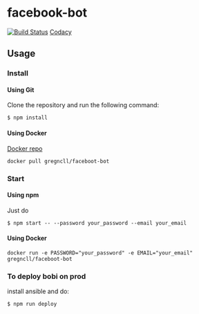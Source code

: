 # facebook-bot
[![Build Status](https://travis-ci.org/greg-nicolle/facebook-bot.svg?branch=master)](https://travis-ci.org/greg-nicolle/facebook-bot)
[Codacy](https://www.codacy.com/app/gnicolle/facebook-bot/dashboard)
## Usage

### Install

#### Using Git

Clone the repository and run the following command:

```shell
$ npm install
```

#### Using Docker

[Docker repo](https://hub.docker.com/r/gregncll/faceboot-bot/)

```shell
docker pull gregncll/faceboot-bot
```

### Start

#### Using npm

Just do

```shell
$ npm start -- --password your_password --email your_email
```

#### Using Docker
```shell
docker run -e PASSWORD="your_password" -e EMAIL="your_email" gregncll/faceboot-bot
```

### To deploy bobi on prod

install ansible and do:

```shell
$ npm run deploy
```